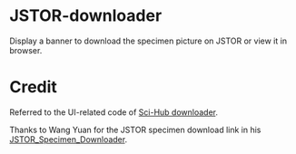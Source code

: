 # JSTOR-downloader
Display a banner to download the specimen picture on JSTOR or view it in browser.

# Credit
Referred to the UI-related code of [Sci-Hub downloader](https://greasyfork.org/en/scripts/398689-sci-hub-downloader).

Thanks to Wang Yuan for the JSTOR specimen download link in his [JSTOR_Specimen_Downloader](https://weibo.com/2259020782/IlczVD8nk).
